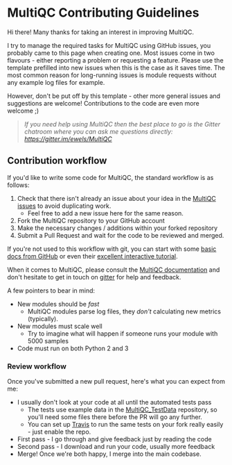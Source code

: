 # MultiQC Contributing Guidelines

Hi there! Many thanks for taking an interest in improving MultiQC.

I try to manage the required tasks for MultiQC using GitHub issues, you probably came to this page when creating one. Most issues come in two flavours - either reporting a problem or requesting a feature. Please use the template prefilled into new issues when this is the case as it saves time. The most common reason for long-running issues is module requests without any example log files for example.

However, don't be put off by this template - other more general issues and suggestions are welcome! Contributions to the code are even more welcome ;)

> _If you need help using MultiQC then the best place to go is the Gitter chatroom where you can ask me questions directly: https://gitter.im/ewels/MultiQC_

## Contribution workflow
If you'd like to write some code for MultiQC, the standard workflow
is as follows:

1. Check that there isn't already an issue about your idea in the
   [MultiQC issues](https://github.com/ewels/MultiQC/issues) to avoid
   duplicating work.
    * Feel free to add a new issue here for the same reason.
2. Fork the MultiQC repository to your GitHub account
3. Make the necessary changes / additions within your forked repository
4. Submit a Pull Request and wait for the code to be reviewed and merged.

If you're not used to this workflow with git, you can start with some [basic docs from GitHub](https://help.github.com/articles/fork-a-repo/) or even their [excellent interactive tutorial](https://try.github.io/).

When it comes to MultiQC, please consult the [MultiQC documentation](http://multiqc.info/docs/) and don't hesitate to get in touch on [gitter](https://gitter.im/ewels/MultiQC) for help and feedback.

A few pointers to bear in mind:

* New modules should be _fast_
    * MultiQC modules parse log files, they _don't_ calculating new metrics (typically).
* New modules must scale well
    * Try to imagine what will happen if someone runs your module with 5000 samples
* Code must run on both Python 2 and 3

### Review workflow
Once you've submitted a new pull request, here's what you can expect from me:

* I usually don't look at your code at all until the automated tests pass
   * The tests use example data in the [MultiQC_TestData](https://github.com/ewels/MultiQC_TestData) repository, so you'll need some files there before the PR will go any further.
   * You can set up [Travis](https://travis-ci.org) to run the same tests on your fork really easily - just enable the repo.
* First pass - I go through and give feedback just by reading the code
* Second pass - I download and run your code, usually more feedback
* Merge! Once we're both happy, I merge into the main codebase.
